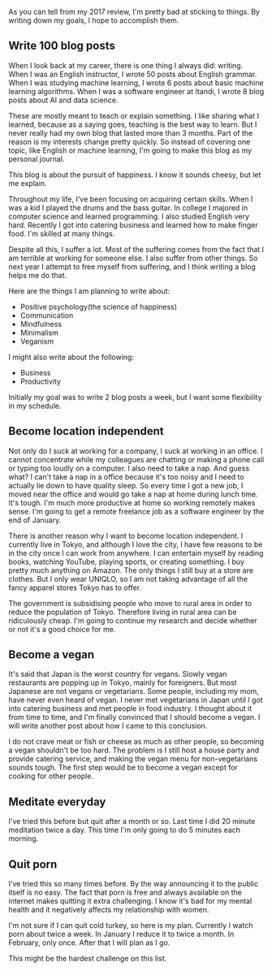 As you can tell from my 2017 review, I'm pretty bad at sticking to things. By writing down my goals, I hope to accomplish them.

## Write 100 blog posts

When I look back at my career, there is one thing I always did: writing. When I was an English instructor, I wrote 50 posts about English grammar. When I was studying machine learning, I wrote 6 posts about basic machine learning algorithms. When I was a software engineer at Itandi, I wrote 8 blog posts about AI and data science.

These are mostly meant to teach or explain something. I like sharing what I learned, because as a saying goes, teaching is the best way to learn. But I never really had my own blog that lasted more than 3 months. Part of the reason is my interests change pretty quickly. So instead of covering one topic, like English or machine learning, I'm going to make this blog as my personal journal.

This blog is about the pursuit of happiness. I know it sounds cheesy, but let me explain.

Throughout my life, I've been focusing on acquiring certain skills. When I was a kid I played the drums and the bass guitar. In college I majored in computer science and learned programming. I also studied English very hard. Recently I got into catering business and learned how to make finger food. I'm skilled at many things.

Despite all this, I suffer a lot. Most of the suffering comes from the fact that I am terrible at working for someone else. I also suffer from other things. So next year I attempt to free myself from suffering, and I think writing a blog helps me do that.

Here are the things I am planning to write about:
- Positive psychology(the science of happiness)
- Communication
- Mindfulness
- Minimalism
- Veganism

I might also write about the following:
- Business
- Productivity

Initially my goal was to write 2 blog posts a week, but I want some flexibility in my schedule.

## Become location independent

Not only do I suck at working for a company, I suck at working in an office. I cannot concentrate while my colleagues are chatting or making a phone call or typing too loudly on a computer. I also need to take a nap. And guess what? I can't take a nap in a office because it's too noisy and I need to actually lie down to have quality sleep. So every time I got a new job, I moved near the office and would go take a nap at home during lunch time. It's tough. I'm much more productive at home so working remotely makes sense. I'm going to get a remote freelance job as a software engineer by the end of January.

There is another reason why I want to become location independent. I currently live in Tokyo, and although I love the city, I have few reasons to be in the city once I can work from anywhere. I can entertain myself by reading books, watching YouTube, playing sports, or creating something. I buy pretty much anything on Amazon. The only things I still buy at a store are clothes. But I only wear UNIQLO, so I am not taking advantage of all the fancy apparel stores Tokyo has to offer.

The government is subsidising people who move to rural area in order to reduce the population of Tokyo. Therefore living in rural area can be ridiculously cheap. I'm going to continue my research and decide whether or not it's a good choice for me. 

## Become a vegan

It's said that Japan is the worst country for vegans. Slowly vegan restaurants are popping up in Tokyo, mainly for foreigners. But most Japanese are not vegans or vegetarians. Some people, including my mom, have never even heard of vegan. I never met vegetarians in Japan until I got into catering business and met people in food industry. I thought about it from time to time, and I'm finally convinced that I should become a vegan. I will write another post about how I came to this conclusion.

I do not crave meat or fish or cheese as much as other people, so becoming a vegan shouldn't be too hard. The problem is I still host a house party and provide catering service, and making the vegan menu for non-vegetarians sounds tough. The first step would be to become a vegan except for cooking for other people.

## Meditate everyday

I've tried this before but quit after a month or so. Last time I did 20 minute meditation twice a day. This time I'm only going to do 5 minutes each morning.

## Quit porn

I've tried this so many times before. By the way announcing it to the public itself is no easy. The fact that porn is free and always available on the internet makes quitting it extra challenging. I know it's bad for my mental health and it negatively affects my relationship with women.

I'm not sure if I can quit cold turkey, so here is my plan. Currently I watch porn about twice a week. In January I reduce it to twice a month. In February, only once. After that I will plan as I go.

This might be the hardest challenge on this list.


